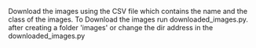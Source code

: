 Download the images using the CSV file which contains the name and the class of the images.
To Download the images run downloaded_images.py. after creating a folder 'images' or change the dir address in the downloaded_images.py



